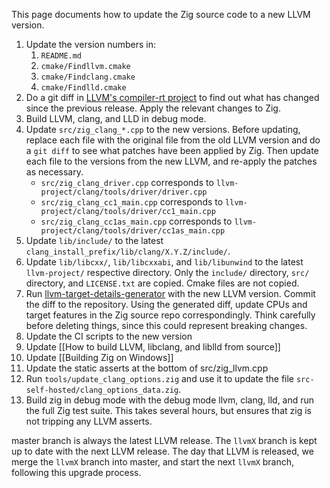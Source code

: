 This page documents how to update the Zig source code to a new LLVM version.

 1. Update the version numbers in:
    1. `README.md`
    2. `cmake/Findllvm.cmake`
    3. `cmake/Findclang.cmake`
    4. `cmake/Findlld.cmake`
 2. Do a git diff in [LLVM's compiler-rt project](https://github.com/llvm/llvm-project) to find out what has changed since the previous release. Apply the relevant changes to Zig.
 3. Build LLVM, clang, and LLD in debug mode.
 4. Update `src/zig_clang_*.cpp` to the new versions. Before updating, replace each file with the original file from the old LLVM version and do a `git diff` to see what patches have been applied by Zig. Then update each file to the versions from the new LLVM, and re-apply the patches as necessary.
    * `src/zig_clang_driver.cpp` corresponds to `llvm-project/clang/tools/driver/driver.cpp`
    * `src/zig_clang_cc1_main.cpp` corresponds to `llvm-project/clang/tools/driver/cc1_main.cpp`
    * `src/zig_clang_cc1as_main.cpp` corresponds to `llvm-project/clang/tools/driver/cc1as_main.cpp`
 5. Update `lib/include/` to the latest `clang_install_prefix/lib/clang/X.Y.Z/include/`.
 6. Update `lib/libcxx/`, `lib/libcxxabi`, and `lib/libunwind` to the latest `llvm-project/` respective directory. Only the `include/` directory, `src/` directory, and `LICENSE.txt` are copied. Cmake files are not copied.
 7. Run [llvm-target-details-generator](https://github.com/ziglang/zig-llvm-target-details-generator) with the new LLVM version. Commit the diff to the repository. Using the generated diff, update CPUs and target features in the Zig source repo correspondingly. Think carefully before deleting things, since this could represent breaking changes.
 8. Update the CI scripts to the new version
 9. Update [[How to build LLVM, libclang, and liblld from source]]
 10. Update [[Building Zig on Windows]]
 11. Update the static asserts at the bottom of src/zig_llvm.cpp
 12. Run `tools/update_clang_options.zig` and use it to update the file `src-self-hosted/clang_options_data.zig`.
 13. Build zig in debug mode with the debug mode llvm, clang, lld, and run the full Zig test suite. This takes several hours, but ensures that zig is not tripping any LLVM asserts.

master branch is always the latest LLVM release. The `llvmX` branch is kept up to date with the next LLVM release. The day that LLVM is released, we merge the `llvmX` branch into master, and start the next `llvmX` branch, following this upgrade process. 